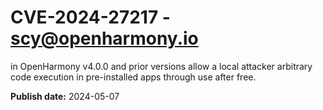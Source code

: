 # CVE-2024-27217 - scy@openharmony.io

in OpenHarmony v4.0.0 and prior versions allow a local attacker arbitrary code execution in pre-installed apps through use after free.

**Publish date:** 2024-05-07
